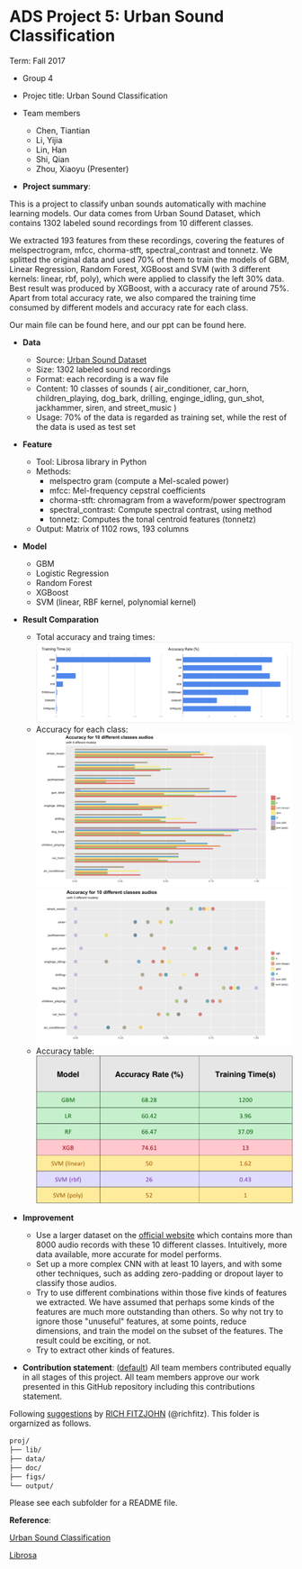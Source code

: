 # ADS Project 5: Urban Sound Classification

Term: Fall 2017

+ Group 4
+ Projec title: Urban Sound Classification
+ Team members
	+ Chen, Tiantian
	+ Li, Yijia
	+ Lin, Han
	+ Shi, Qian
	+ Zhou, Xiaoyu (Presenter)

+ **Project summary**: 

This is a project to classify unban sounds automatically with machine learning models. Our data comes from Urban Sound Dataset, which contains 1302 labeled sound recordings from 10 different classes. 

We extracted 193 features from these recordings, covering the features of melspectrogram, mfcc, chorma-stft, spectral_contrast and tonnetz. We splitted the original data and used 70% of them to train the models of GBM, Linear Regression, Random Forest, XGBoost and SVM (with 3 different kernels: linear, rbf, poly), which were applied to classify the left 30% data. Best result was produced by XGBoost, with a accuracy rate of around 75%. Apart from total accuracy rate, we also compared the training time consumed by different models and accuracy rate for each class. 

Our main file can be found here, and our ppt can be found here.

+ **Data**
	+ Source: [Urban Sound Dataset](https://serv.cusp.nyu.edu/projects/urbansounddataset/)
	+ Size: 1302 labeled sound recordings
	+ Format: each recording is a wav file
	+ Content: 10 classes of sounds ( air_conditioner, car_horn, children_playing, dog_bark, drilling, enginge_idling, gun_shot, jackhammer, siren, and street_music )
	+ Usage: 70% of the data is regarded as training set, while the rest of the data is used as test set

+ **Feature**
	+ Tool: Librosa library in Python
	+ Methods: 
		+ melspectro gram (compute a Mel-scaled power)
		+ mfcc: Mel-frequency cepstral coefficients
		+ chorma-stft: chromagram from a waveform/power spectrogram
		+ spectral_contrast: Compute spectral contrast, using method
		+ tonnetz: Computes the tonal centroid features (tonnetz)
	+ Output: Matrix of 1102 rows, 193 columns

+ **Model**
        
	+ GBM
	+ Logistic Regression
	+ Random Forest
	+ XGBoost
	+ SVM (linear, RBF kernel, polynomial kernel)


+ **Result Comparation**
   + Total accuracy and traing times:
![total accuracy and time](figs/put_together.png)
   + Accuracy for each class:
![accuracy for each class](figs/acu_bar.png)
![accuracy for each class](figs/acu_bubble.png)
   + Accuracy table:
![accuracy table](figs/acu_table.png)

+ **Improvement**
    + Use a larger dataset on the [official website](https://serv.cusp.nyu.edu/projects/urbansounddataset/) which contains more than 8000 audio records with these 10 different classes. Intuitively, more data available,  more accurate for model performs.
    + Set up a more complex CNN with at least 10 layers, and with some other techniques, such as adding zero-padding or dropout layer to classify those audios.
    + Try to use different combinations within those five kinds of features we extracted.  We have assumed that perhaps some kinds of the features are much more outstanding than others. So why not try to ignore those "unuseful" features, at some points, reduce dimensions, and train the model on the subset of the features. The result could be exciting, or not.
    + Try to extract other kinds of features.
	
+ **Contribution statement**: ([default](doc/a_note_on_contributions.md)) All team members contributed equally in all stages of this project. All team members approve our work presented in this GitHub repository including this contributions statement.

Following [suggestions](http://nicercode.github.io/blog/2013-04-05-projects/) by [RICH FITZJOHN](http://nicercode.github.io/about/#Team) (@richfitz). This folder is orgarnized as follows.

```
proj/
├── lib/
├── data/
├── doc/
├── figs/
└── output/
```

Please see each subfolder for a README file.

**Reference**: 

[Urban Sound Classification](http://aqibsaeed.github.io/2016-09-03-urban-sound-classification-part-1/)

[Librosa](http://librosa.github.io)
